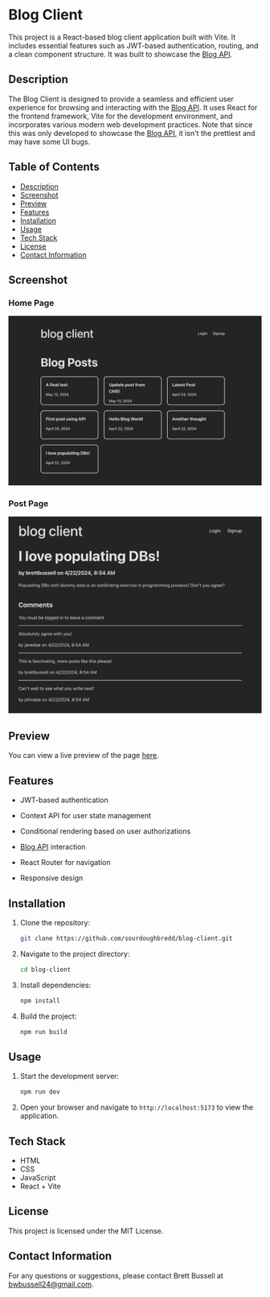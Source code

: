 # Blog Client

This project is a React-based blog client application built with Vite. It includes essential features such as JWT-based authentication, routing, and a clean component structure. It was built to showcase the [Blog API](https://github.com/sourdoughbredd/blog-api).

## Description

The Blog Client is designed to provide a seamless and efficient user experience for browsing and interacting with the [Blog API](https://github.com/sourdoughbredd/blog-api). It uses React for the frontend framework, Vite for the development environment, and incorporates various modern web development practices. Note that since this was only developed to showcase the [Blog API](https://github.com/sourdoughbredd/blog-api), it isn't the prettiest and may have some UI bugs.

## Table of Contents

- [Description](#description)
- [Screenshot](#screenshot)
- [Preview](#preview)
- [Features](#features)
- [Installation](#installation)
- [Usage](#usage)
- [Tech Stack](#tech-stack)
- [License](#license)
- [Contact Information](#contact-information)

## Screenshot

### Home Page

<img src="./screenshots/home.png" alt="Screenshot of the Blog Client home page" style="max-height: 400px;">

### Post Page

<img src="./screenshots/post.png" alt="Screenshot of the Blog Client post page" style="max-height: 400px;">

## Preview

You can view a live preview of the page [here](https://blog-client-bb.netlify.app).

## Features

- JWT-based authentication
- Context API for user state management

- Conditional rendering based on user authorizations
- [Blog API](https://github.com/sourdoughbredd/blog-api) interaction
- React Router for navigation
- Responsive design

## Installation

1. Clone the repository:
   ```sh
   git clone https://github.com/sourdoughbredd/blog-client.git
   ```
2. Navigate to the project directory:
   ```sh
   cd blog-client
   ```
3. Install dependencies:
   ```sh
   npm install
   ```
4. Build the project:
   ```sh
   npm run build
   ```

## Usage

1. Start the development server:
   ```sh
   npm run dev
   ```
2. Open your browser and navigate to `http://localhost:5173` to view the application.

## Tech Stack

- HTML
- CSS
- JavaScript
- React + Vite

## License

This project is licensed under the MIT License.

## Contact Information

For any questions or suggestions, please contact Brett Bussell at [bwbussell24@gmail.com](mailto:bwbussell24@gmail.com).
